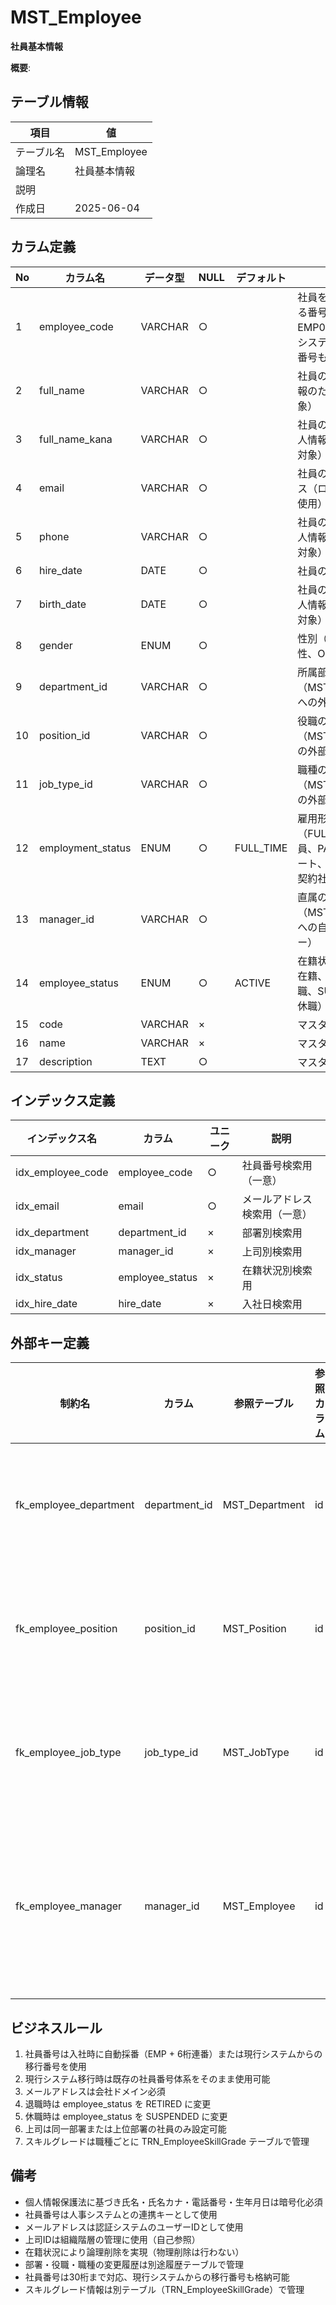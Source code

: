 # MST_Employee

**社員基本情報**

**概要**: 

## テーブル情報

| 項目 | 値 |
|------|-----|
| テーブル名 | MST_Employee |
| 論理名 | 社員基本情報 |
| 説明 |  |
| 作成日 | 2025-06-04 |

## カラム定義

| No | カラム名 | データ型 | NULL | デフォルト | 説明 |
|----|----------|----------|------|------------|------|
| 1 | employee_code | VARCHAR | ○ |  | 社員を一意に識別する番号（例：EMP000001、現行システムからの移行番号も対応） |
| 2 | full_name | VARCHAR | ○ |  | 社員の氏名（個人情報のため暗号化対象） |
| 3 | full_name_kana | VARCHAR | ○ |  | 社員の氏名カナ（個人情報のため暗号化対象） |
| 4 | email | VARCHAR | ○ |  | 社員のメールアドレス（ログイン認証に使用） |
| 5 | phone | VARCHAR | ○ |  | 社員の電話番号（個人情報のため暗号化対象） |
| 6 | hire_date | DATE | ○ |  | 社員の入社日 |
| 7 | birth_date | DATE | ○ |  | 社員の生年月日（個人情報のため暗号化対象） |
| 8 | gender | ENUM | ○ |  | 性別（M:男性、F:女性、O:その他） |
| 9 | department_id | VARCHAR | ○ |  | 所属部署のID（MST_Departmentへの外部キー） |
| 10 | position_id | VARCHAR | ○ |  | 役職のID（MST_Positionへの外部キー） |
| 11 | job_type_id | VARCHAR | ○ |  | 職種のID（MST_JobTypeへの外部キー） |
| 12 | employment_status | ENUM | ○ | FULL_TIME | 雇用形態（FULL_TIME:正社員、PART_TIME:パート、CONTRACT:契約社員） |
| 13 | manager_id | VARCHAR | ○ |  | 直属の上司のID（MST_Employeeへの自己参照外部キー） |
| 14 | employee_status | ENUM | ○ | ACTIVE | 在籍状況（ACTIVE:在籍、RETIRED:退職、SUSPENDED:休職） |
| 15 | code | VARCHAR | × |  | マスタコード |
| 16 | name | VARCHAR | × |  | マスタ名称 |
| 17 | description | TEXT | ○ |  | マスタ説明 |

## インデックス定義

| インデックス名 | カラム | ユニーク | 説明 |
|----------------|--------|----------|------|
| idx_employee_code | employee_code | ○ | 社員番号検索用（一意） |
| idx_email | email | ○ | メールアドレス検索用（一意） |
| idx_department | department_id | × | 部署別検索用 |
| idx_manager | manager_id | × | 上司別検索用 |
| idx_status | employee_status | × | 在籍状況別検索用 |
| idx_hire_date | hire_date | × | 入社日検索用 |

## 外部キー定義

| 制約名 | カラム | 参照テーブル | 参照カラム | 説明 |
|--------|--------|--------------|------------|------|
| fk_employee_department | department_id | MST_Department | id | 部署への外部キー |
| fk_employee_position | position_id | MST_Position | id | 役職への外部キー |
| fk_employee_job_type | job_type_id | MST_JobType | id | 職種への外部キー |
| fk_employee_manager | manager_id | MST_Employee | id | 上司への自己参照外部キー |

## ビジネスルール

1. 社員番号は入社時に自動採番（EMP + 6桁連番）または現行システムからの移行番号を使用
2. 現行システム移行時は既存の社員番号体系をそのまま使用可能
3. メールアドレスは会社ドメイン必須
4. 退職時は employee_status を RETIRED に変更
5. 休職時は employee_status を SUSPENDED に変更
6. 上司は同一部署または上位部署の社員のみ設定可能
7. スキルグレードは職種ごとに TRN_EmployeeSkillGrade テーブルで管理

## 備考

- 個人情報保護法に基づき氏名・氏名カナ・電話番号・生年月日は暗号化必須
- 社員番号は人事システムとの連携キーとして使用
- メールアドレスは認証システムのユーザーIDとして使用
- 上司IDは組織階層の管理に使用（自己参照）
- 在籍状況により論理削除を実現（物理削除は行わない）
- 部署・役職・職種の変更履歴は別途履歴テーブルで管理
- 社員番号は30桁まで対応、現行システムからの移行番号も格納可能
- スキルグレード情報は別テーブル（TRN_EmployeeSkillGrade）で管理
